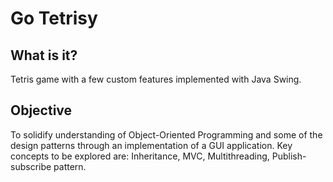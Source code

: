 # Go Tetrisy

## What is it?
Tetris game with a few custom features implemented with Java Swing.

## Objective
To solidify understanding of Object-Oriented Programming and some of the design patterns through an implementation of a GUI application. Key concepts to be explored are: Inheritance, MVC, Multithreading, Publish-subscribe pattern.
